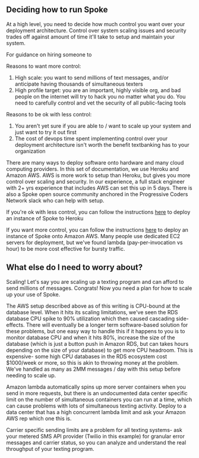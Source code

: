 ## Deciding how to run Spoke

At a high level, you need to decide how much control you want over your deployment architecture. Control over system scaling issues and security trades off against amount of time it'll take to setup and maintain your system. 

For guidance on hiring someone to 

Reasons to want more control:
1. High scale: you want to send millions of text messages, and/or anticipate having thousands of simultaneous texters
2. High profile target: you are an important, highly visible org, and bad people on the internet will try to hack you no matter what you do. You need to carefully control and vet the security of all public-facing tools

Reasons to be ok with less control:
1. You aren't yet sure if you are able to / want to scale up your system and just want to try it out first
1. The cost of devops time spent implementing control over your deployment architecture isn't worth the benefit textbanking has to your organization

There are many ways to deploy software onto hardware and many cloud computing providers. In this set of documentation, we use Heroku and Amazon AWS. AWS is more work to setup than Heroku, but gives you more control over scaling and security. In our experience, a full stack engineer with 2+ yrs experience that includes AWS can set this up in 5 days. There is also a Spoke open source community anchored in the Progressive Coders Network slack who can help with setup.

If you're ok with less control, you can follow the instructions [here](HOWTO_HEROKU_DEPLOY.md) to deploy an instance of Spoke to Heroku  

If you want more control, you can follow the instructions [here](HOWTO_DEPLOYING_AWS_LAMBDA.md) to deploy an instance of Spoke onto Amazon AWS. Many people use dedicated EC2 servers for deployment, but we've found lambda (pay-per-invocation vs hour) to be more cost effective for bursty traffic.


## What else do I need to worry about?

Scaling! Let's say you are scaling up a texting program and can afford to send millions of messages. Congrats! Now you need a plan for how to scale up your use of Spoke.

The AWS setup described above as of this writing is CPU-bound at the database level. When it hits its scaling limitations, we've seen the RDS database CPU spike to 90% utilization which then caused cascading side-effects. There will eventually be a longer term software-based solution for these problems, but one easy way to handle this if it happens to you is to monitor database CPU and when it hits 80%, increase the size of the database (which is just a button push in Amazon RDS, but can takes hours depending on the size of your database) to get more CPU headroom. This is expensive- some high CPU databases in the RDS ecosystem cost $1000/week or more, so this is akin to throwing money at the problem. We've handled as many as 2MM messages / day with this setup before needing to scale up.

Amazon lambda automatically spins up more server containers when you send in more requests, but there is an undocumented data center specific limit on the number of simultaneous containers you can run at a time, which can cause problems with lots of simultaneous texting activity. Deploy to a data center that has a high concurrent lambda limit and ask your Amazon AWS rep which one this is.

Carrier specific sending limits are a problem for all texting systems- ask your metered SMS API provider (Twilio in this example) for granular error messages and carrier status, so you can analyze and understand the real throughput of your texting program.

